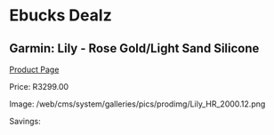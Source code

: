
# Ebucks Dealz
## Garmin: Lily - Rose Gold/Light Sand Silicone
[Product Page](https://www.ebucks.com/web/shop/productSelected.do?prodId=1148387272&catId=872270976)

Price: R3299.00

Image: /web/cms/system/galleries/pics/prodimg/Lily_HR_2000.12.png

Savings: 


	